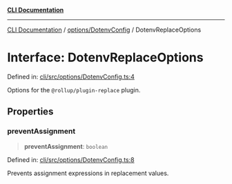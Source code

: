[**CLI Documentation**](../../../README.md)

***

[CLI Documentation](../../../README.md) / [options/DotenvConfig](../README.md) / DotenvReplaceOptions

# Interface: DotenvReplaceOptions

Defined in: [cli/src/options/DotenvConfig.ts:4](https://github.com/stonemjs/cli/blob/c980e34c3e365606f5472998f0ccb119c79896c3/src/options/DotenvConfig.ts#L4)

Options for the `@rollup/plugin-replace` plugin.

## Properties

### preventAssignment

> **preventAssignment**: `boolean`

Defined in: [cli/src/options/DotenvConfig.ts:8](https://github.com/stonemjs/cli/blob/c980e34c3e365606f5472998f0ccb119c79896c3/src/options/DotenvConfig.ts#L8)

Prevents assignment expressions in replacement values.
